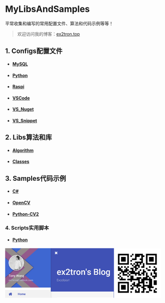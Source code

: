 # MyLibsAndSamples

平常收集和编写的常用配置文件、算法和代码示例等等！

> 欢迎访问我的博客：[ex2tron.top](http://ex2tron.top)

## 1. Configs配置文件

- #### [MySQL](Configs/MySQL5.7.14(WAMP)/)

- #### [Python](Configs/Python/)

- #### [Raspi](Configs/Raspi/)

- #### [VSCode](Configs/VSCode/)

- #### [VS_Nuget](Configs/VS_NuGet/)

- #### [VS_Snippet](Configs/VS_Snippet/)

## 2. Libs算法和库

- #### [Algorithm](Libs/Algorithm/)

- #### [Classes](Libs/Classes/)

## 3. Samples代码示例

- #### [C#](Samples/C%23)

- #### [OpenCV](Samples/OpenCV/)

- #### [Python-CV2](Samples/Python-CV2/)

### 4. Scripts实用脚本

- #### [Python](Scripts/Python/)

![blog_qrcode](images/blog_qrcode.png)
